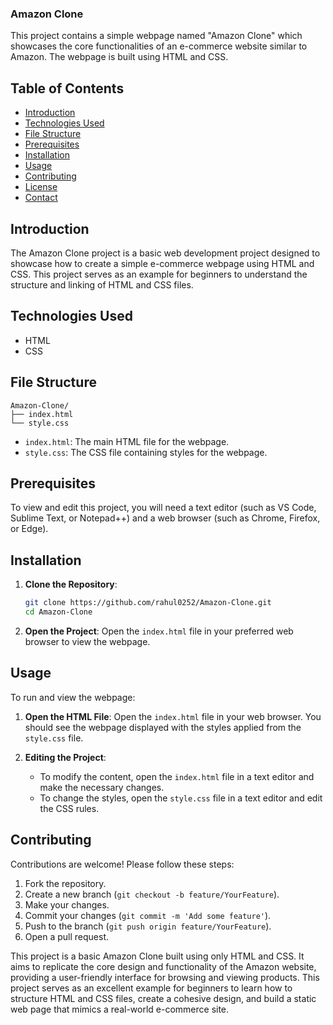 ### Amazon Clone

This project contains a simple webpage named "Amazon Clone" which showcases the core functionalities of an e-commerce website similar to Amazon. The webpage is built using HTML and CSS.

## Table of Contents

- [Introduction](#introduction)
- [Technologies Used](#technologies-used)
- [File Structure](#file-structure)
- [Prerequisites](#prerequisites)
- [Installation](#installation)
- [Usage](#usage)
- [Contributing](#contributing)
- [License](#license)
- [Contact](#contact)

## Introduction

The Amazon Clone project is a basic web development project designed to showcase how to create a simple e-commerce webpage using HTML and CSS. This project serves as an example for beginners to understand the structure and linking of HTML and CSS files.

## Technologies Used

- HTML
- CSS

## File Structure

```
Amazon-Clone/
├── index.html
└── style.css
```

- `index.html`: The main HTML file for the webpage.
- `style.css`: The CSS file containing styles for the webpage.

## Prerequisites

To view and edit this project, you will need a text editor (such as VS Code, Sublime Text, or Notepad++) and a web browser (such as Chrome, Firefox, or Edge).

## Installation

1. **Clone the Repository**:
   ```sh
   git clone https://github.com/rahul0252/Amazon-Clone.git
   cd Amazon-Clone
   ```

2. **Open the Project**:
   Open the `index.html` file in your preferred web browser to view the webpage.

## Usage

To run and view the webpage:

1. **Open the HTML File**:
   Open the `index.html` file in your web browser. You should see the webpage displayed with the styles applied from the `style.css` file.

2. **Editing the Project**:
   - To modify the content, open the `index.html` file in a text editor and make the necessary changes.
   - To change the styles, open the `style.css` file in a text editor and edit the CSS rules.

## Contributing

Contributions are welcome! Please follow these steps:

1. Fork the repository.
2. Create a new branch (`git checkout -b feature/YourFeature`).
3. Make your changes.
4. Commit your changes (`git commit -m 'Add some feature'`).
5. Push to the branch (`git push origin feature/YourFeature`).
6. Open a pull request.

This project is a basic Amazon Clone built using only HTML and CSS. It aims to replicate the core design and functionality of the Amazon website, providing a user-friendly interface for browsing and viewing products. This project serves as an excellent example for beginners to learn how to structure HTML and CSS files, create a cohesive design, and build a static web page that mimics a real-world e-commerce site.
